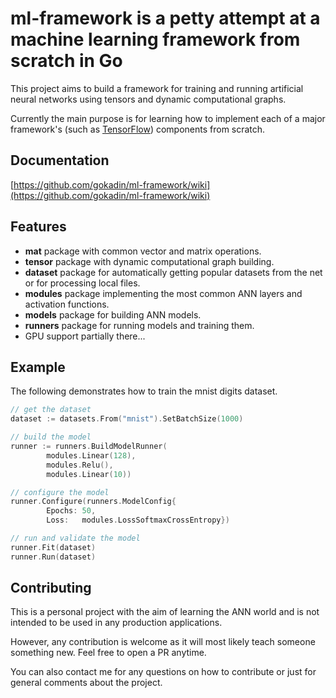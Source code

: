 # **ml-framework** is a petty attempt at a machine learning framework from scratch in Go

This project aims to build a framework for training and running artificial neural networks using tensors and dynamic computational graphs. 

Currently the main purpose is for learning how to implement each of a major framework's (such as [TensorFlow](https://www.tensorflow.org/)) components from scratch. 

## Documentation

[https://github.com/gokadin/ml-framework/wiki](https://github.com/gokadin/ml-framework/wiki)

## Features

- **mat** package with common vector and matrix operations. 
- **tensor** package with dynamic computational graph building. 
- **dataset** package for automatically getting popular datasets from the net or for processing local files. 
- **modules** package implementing the most common ANN layers and activation functions. 
- **models** package for building ANN models. 
- **runners** package for running models and training them. 
- GPU support partially there...

## Example

The following demonstrates how to train the mnist digits dataset. 

```go
// get the dataset
dataset := datasets.From("mnist").SetBatchSize(1000)

// build the model
runner := runners.BuildModelRunner(
		modules.Linear(128),
		modules.Relu(),
		modules.Linear(10))

// configure the model
runner.Configure(runners.ModelConfig{
		Epochs: 50,
		Loss:   modules.LossSoftmaxCrossEntropy})

// run and validate the model
runner.Fit(dataset)
runner.Run(dataset)
```

## Contributing

This is a personal project with the aim of learning the ANN world and is not intended to be used in any production applications. 

However, any contribution is welcome as it will most likely teach someone something new. Feel free to open a PR anytime. 

You can also contact me for any questions on how to contribute or just for general comments about the project. 

